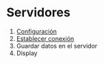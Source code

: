 # Servidores

1. [Configuración](01.md)
2. [Establecer conexión](02.md)
3. Guardar datos en el servidor
4. Display

